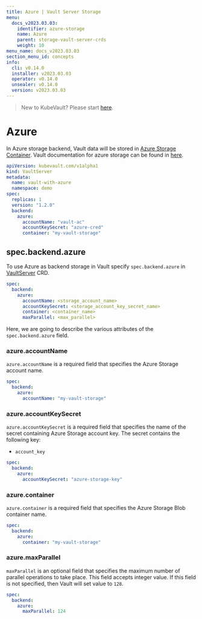 ```yaml
---
title: Azure | Vault Server Storage
menu:
  docs_v2023.03.03:
    identifier: azure-storage
    name: Azure
    parent: storage-vault-server-crds
    weight: 10
menu_name: docs_v2023.03.03
section_menu_id: concepts
info:
  cli: v0.14.0
  installer: v2023.03.03
  operator: v0.14.0
  unsealer: v0.14.0
  version: v2023.03.03
---
```


> New to KubeVault? Please start [here](/docs/v2023.03.03/concepts/README).

# Azure

In Azure storage backend, Vault data will be stored in [Azure Storage Container](https://azure.microsoft.com/en-us/services/storage/). Vault documentation for azure storage can be found in [here](https://www.vaultproject.io/docs/configuration/storage/azure.html).

```yaml
apiVersion: kubevault.com/v1alpha1
kind: VaultServer
metadata:
  name: vault-with-azure
  namespace: demo
spec:
  replicas: 1
  version: "1.2.0"
  backend:
    azure:
      accountName: "vault-ac"
      accountKeySecret: "azure-cred"
      container: "my-vault-storage"
```

## spec.backend.azure

To use Azure as backend storage in Vault specify `spec.backend.azure` in [VaultServer](/docs/v2023.03.03/concepts/vault-server-crds/vaultserver) CRD.

```yaml
spec:
  backend:
    azure:
      accountName: <storage_account_name>
      accountKeySecret: <storage_account_key_secret_name>
      container: <container_name>
      maxParallel: <max_parallel>
```

Here, we are going to describe the various attributes of the `spec.backend.azure` field.

### azure.accountName

`azure.accountName` is a required field that specifies the Azure Storage account name.

```yaml
spec:
  backend:
    azure:
      accountName: "my-vault-storage"
```

### azure.accountKeySecret

`azure.accountKeySecret` is a required field that specifies the name of the secret containing Azure Storage account key. The secret contains the following key:

- `account_key`

```yaml
spec:
  backend:
    azure:
      accountKeySecret: "azure-storage-key"
```

### azure.container

`azure.container` is a required field that specifies the Azure Storage Blob container name.

```yaml
spec:
  backend:
    azure:
      container: "my-vault-storage"
```

### azure.maxParallel

`maxParallel` is an optional field that specifies the maximum number of parallel operations to take place. This field accepts integer value. If this field is not specified, then Vault will set value to `128`.

```yaml
spec:
  backend:
    azure:
      maxParallel: 124
```
